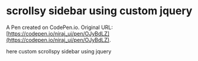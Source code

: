 # scrollsy  sidebar using custom jquery 

A Pen created on CodePen.io. Original URL: [https://codepen.io/niraj_ui/pen/OJyBdLZ](https://codepen.io/niraj_ui/pen/OJyBdLZ).

here custom scrollspy sidebar using jquery
